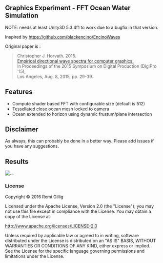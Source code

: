 ## Graphics Experiment - FFT Ocean Water Simulation

NOTE: needs at least Unity3D 5.3.4f1 to work due to a bugfix in that version.

Inspired by https://github.com/blackencino/EncinoWaves

Original paper is :

> Christopher J. Horvath. 2015.   
> [Empirical directional wave spectra for computer graphics.](http://dl.acm.org/authorize?N90195)   
> In Proceedings of the 2015 Symposium on Digital Production (DigiPro '15),   
> Los Angeles, Aug. 8, 2015, pp. 29-39. 

## Features

* Compute shader based FFT with configurable size (default is 512)
* Tessellated close ocean mesh locked to camera
* Ocean extended to horizon using dynamic frustum/plane intersection

## Disclaimer

As always, this can probably be done in a better way.
Please add issues if you have any suggestions.

## Results

![...](http://i.imgur.com/lmawGHU.gifv)

### License 

Copyright &copy; 2016 Remi Gillig

Licensed under the Apache License, Version 2.0 (the "License");
you may not use this file except in compliance with the License.
You may obtain a copy of the License at

http://www.apache.org/licenses/LICENSE-2.0

Unless required by applicable law or agreed to in writing, software
distributed under the License is distributed on an "AS IS" BASIS,
WITHOUT WARRANTIES OR CONDITIONS OF ANY KIND, either express or implied.
See the License for the specific language governing permissions and
limitations under the License.

